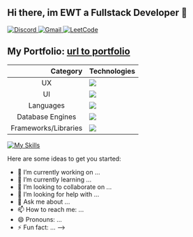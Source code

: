 ## Hi there, im EWT a Fullstack Developer 👋
<div>
  <a href="https://discord.com/invite/tu-invitacion" target="_blank">
    <img src="https://img.shields.io/badge/Discord-7289DA?style=for-the-badge&logo=discord&logoColor=white" alt="Discord">
  </a>
  <a href="mailto:developewt@gmail.com" target="_blank">
    <img src="https://img.shields.io/badge/Gmail-D14836?style=for-the-badge&logo=gmail&logoColor=white" alt="Gmail">
  </a>
   <a href="https://discord.com/invite/tu-invitacion" target="_blank">
    <img src="https://img.shields.io/badge/-LeetCode-FFA116?style=for-the-badge&logo=LeetCode&logoColor=black" alt="LeetCode">
  </a>  
</div>
<div class="portfolio">
  <h2 align="left">
    My Portfolio:
    <a href="https://portfolio" class="portfolio-link" target="_blank">url to portfolio</a>
  </h2>
</div>

<table>
  <thead>
    <tr>
      <th align="right">Category</th>
      <th align="left">Technologies</th>
    </tr>
  </thead>
  <tbody>
    <tr>
      <td align="center">UX</td>
      <td align="left"><img src="https://skillicons.dev/icons?i=figma"></td>
    </tr>
    <tr>
      <td align="center">UI</td>
      <td align="left"><img src="https://skillicons.dev/icons?i=ts,js,tailwind"></td>
    </tr>
     <tr>
      <td align="center">Languages</td>
      <td align="left"><img src="https://skillicons.dev/icons?i=cts,js,cs,java"></td>
    </tr>
      <tr>
      <td align="center">Database Engines</td>
      <td align="left"><img src="https://skillicons.dev/icons?i=mysql,postrges"></td>
    </tr>
    <tr>
      <td align="center">Frameworks/Libraries</td>
      <td align="left"><img src="https://skillicons.dev/icons?i=react,angular,express,nodejs,dotnet"></td>
    </tr>
  </tbody>
</table>

[![My Skills](https://skillicons.dev/icons?i=figma,html,js,ts,angular,react,tailwind,express,nodejs,dotnet,mysql,postgres,docker,git,postman,xcode,androidstudio)](https://skillicons.dev)

Here are some ideas to get you started:

- 🔭 I’m currently working on ...
- 🌱 I’m currently learning ...
- 👯 I’m looking to collaborate on ...
- 🤔 I’m looking for help with ...
- 💬 Ask me about ...
- 📫 How to reach me: ...
- 😄 Pronouns: ...
- ⚡ Fun fact: ...
-->
